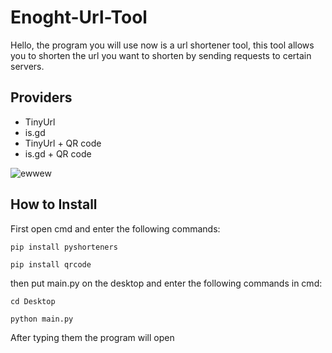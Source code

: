 # Enoght-Url-Tool
Hello, the program you will use now is a url shortener tool, this tool allows you to shorten the url you want to shorten by sending requests to certain servers.

## Providers
+ TinyUrl
+ is.gd
+ TinyUrl + QR code
+ is.gd + QR code

![ewwew](https://github.com/user-attachments/assets/fe863b01-2a8a-4937-965a-8314a075537d)

## How to Install
First open cmd and enter the following commands:

```pip install pyshorteners```

```pip install qrcode```

then put main.py on the desktop and enter the following commands in cmd: 

```cd Desktop```

```python main.py```

After typing them the program will open
